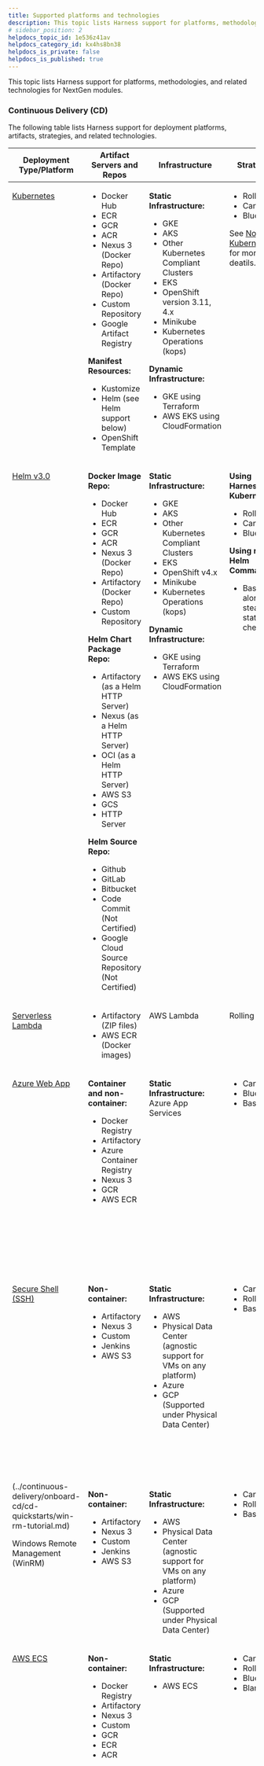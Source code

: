 ```yaml
---
title: Supported platforms and technologies
description: This topic lists Harness support for platforms, methodologies, and related technologies.
# sidebar_position: 2
helpdocs_topic_id: 1e536z41av
helpdocs_category_id: kx4hs8bn38
helpdocs_is_private: false
helpdocs_is_published: true
---
```


This topic lists Harness support for platforms, methodologies, and related technologies for NextGen modules.

### Continuous Delivery (CD)

The following table lists Harness support for deployment platforms, artifacts, strategies, and related technologies.

<table class="blueTable">
<thead>
  <tr>
    <th> Deployment Type/Platform</th>
    <th> Artifact Servers and Repos</th>
    <th> Infrastructure</th>
    <th> Strategies</th>
    <th> Verification</th>
  </tr>
</thead>
<tbody>
  <tr valign="top">
    <td>
      <p> <a href="#see-also">Kubernetes</a></p>
    </td>
    <td>
      <ul>
        <li>Docker Hub</li>
        <li>ECR</li>
        <li>GCR</li>
        <li>ACR</li>
        <li>Nexus 3 (Docker Repo)</li>
        <li>Artifactory (Docker Repo)</li>
        <li>Custom Repository</li>
        <li>Google Artifact Registry</li>
      </ul>
      <p> <strong>Manifest Resources:</strong></p>
      <ul>
        <li>Kustomize</li>
        <li>Helm (see Helm support below)</li>
        <li>OpenShift Template</li>
      </ul>
    </td>
    <td>
      <p> <strong>Static Infrastructure:</strong></p>
      <ul>
        <li>GKE</li>
        <li>AKS</li>
        <li>Other Kubernetes Compliant Clusters</li>
        <li>EKS</li>
        <li>OpenShift version 3.11, 4.x</li>
        <li>Minikube</li>
        <li>Kubernetes Operations (kops)</li>
      </ul>
      <p> <strong>Dynamic Infrastructure:</strong></p>
      <ul>
        <li>GKE using Terraform</li>
        <li>AWS EKS using CloudFormation</li>
      </ul>
    </td>
    <td>
      <ul>
        <li>Rolling</li>
        <li>Canary</li>
        <li>Blue/Green</li>
      </ul>
      <p>See <a href="#notes">Note on Kubernetes</a> for more deatils.</p>
    </td>
    <td>
      <p> <strong>Rolling:</strong></p>
      <ul>
        <li>Previous Analysis - Synthetic Load</li>
      </ul>
      <p> <strong>Canary:</strong></p>
      <ul>
        <li>Canary Analysis - Realtime Load</li>
      </ul>
      <p> <strong>Blue/Green:</strong></p>
      <ul>
        <li>Previous Analysis - Synthetic Load</li>
      </ul>
    </td>
  </tr>
  <tr valign="top">
    <td>
      <p><a href="#see-also">Helm v3.0</a></p>
    </td>
    <td>
      <p> <strong>Docker Image Repo:</strong></p>
      <ul>
        <li>Docker Hub</li>
        <li>ECR</li>
        <li>GCR</li>
        <li>ACR</li>
        <li>Nexus 3 (Docker Repo)</li>
        <li>Artifactory (Docker Repo)</li>
        <li>Custom Repository</li>
      </ul>
      <p> <strong>Helm Chart Package Repo:</strong></p>
      <ul>
        <li>Artifactory (as a Helm HTTP Server)</li>
        <li>Nexus (as a Helm HTTP Server)</li>
        <li>OCI (as a Helm HTTP Server)</li>
        <li>AWS S3</li>
        <li>GCS</li>
        <li>HTTP Server</li>
      </ul>
      <p> <strong>Helm Source Repo:</strong></p>
      <ul>
        <li>Github</li>
        <li>GitLab</li>
        <li>Bitbucket</li>
        <li> Code Commit (Not Certified)</li>
        <li> Google Cloud Source Repository (Not Certified)</li>
      </ul>
    </td>
    <td>
      <p> <strong>Static Infrastructure:</strong></p>
      <ul>
        <li>GKE</li>
        <li>AKS</li>
        <li>Other Kubernetes Compliant Clusters</li>
        <li>EKS</li>
        <li>OpenShift v4.x</li>
        <li>Minikube</li>
        <li>Kubernetes Operations (kops)</li>
      </ul>
      <p> <strong>Dynamic Infrastructure:</strong></p>
      <ul>
        <li>GKE using Terraform</li>
        <li>AWS EKS using CloudFormation</li>
      </ul>
    </td>
    <td>
      <p> <strong>Using Harness Kubernetes:</strong></p>
      <ul>
        <li>Rolling</li>
        <li>Canary</li>
        <li>Blue/Green</li>
      </ul>
      <p> <strong>Using native Helm Command:</strong></p>
      <ul>
        <li>Basic along with steady state check</li>
      </ul>
    </td>
    <td>
      <p> Previous Analysis - Synthetic Load</p>
    </td>
  </tr>
  <tr valign="top">
    <td>
      <p><a href="#see-also">Serverless Lambda</a></p>
    </td>
    <td>
      <ul>
        <li>Artifactory (ZIP files)</li>
        <li>AWS ECR (Docker images)</li>
      </ul>
    </td>
    <td>
      <p>AWS Lambda</p>
    </td>
    <td>
      <p>Rolling</p>
    </td>
    <td>
      <p> Previous Analysis - Synthetic Load</p>
    </td>
  </tr>
  <tr valign="top">
    <td>
      <p> <a href="#see-also">Azure Web App</a></p>
    </td>
    <td>
      <p> <strong>Container and non-container:</strong></p>
      <ul>
        <li>Docker Registry</li>
        <li>Artifactory</li>
        <li>Azure Container Registry</li>
        <li>Nexus 3</li>
        <li>GCR</li>
        <li>AWS ECR</li>
      </ul>
    </td>
    <td>
      <p> <strong>Static Infrastructure:</strong><br/>Azure App Services</p>
    </td>
    <td>
      <ul>
        <li>Canary</li>
        <li>Blue/Green</li>
        <li>Basic</li>
      </ul>
    </td>
    <td>
      <p> <strong>Basic:</strong></p>
      <ul>
        <li>Previous Analysis - Synthetic Load</li>
      </ul>
      <p> <strong>Canary:</strong></p>
      <ul>
        <li>Canary Analysis - Realtime Load</li>
      </ul>
      <p> <strong>Blue/Green:</strong></p>
      <ul>
        <li>Previous Analysis - Synthetic Load</li>
      </ul>
    </td>
  </tr>
  <tr valign="top">
    <td>
      <p> <a href="#see-also">Secure Shell (SSH)</a></p>
    </td>
    <td>
      <p> <strong>Non-container:</strong></p>
      <ul>
        <li>Artifactory</li>
        <li>Nexus 3</li>
        <li>Custom</li>
        <li>Jenkins</li>
        <li>AWS S3</li>
      </ul>
    </td>
    <td>
      <p> <strong>Static Infrastructure:</strong></p>
      <ul>
        <li>AWS</li>
        <li>Physical Data Center (agnostic support for VMs on any platform)</li>
        <li>Azure</li>
        <li>GCP (Supported under Physical Data Center)</li>
      </ul>
    </td>
    <td>
      <ul>
        <li>Canary</li>
        <li>Rolling</li>
        <li>Basic</li>
      </ul>
    </td>
    <td>
      <p> <strong>Basic:</strong></p>
      <ul>
        <li>Previous Analysis - Synthetic Load</li>
      </ul>
      <p> <strong>Canary:</strong></p>
      <ul>
        <li>Canary Analysis - Realtime Load</li>
      </ul>
      <p> <strong>Rolling:</strong></p>
      <ul>
        <li>Previous Analysis - Synthetic Load</li>
      </ul>
    </td>
  </tr>
  <tr valign="top">
    <td>
      (../continuous-delivery/onboard-cd/cd-quickstarts/win-rm-tutorial.md)
      <p>Windows Remote Management (WinRM)</p>
    </td>
    <td>
      <p> <strong>Non-container:</strong></p>
      <ul>
        <li>Artifactory</li>
        <li>Nexus 3</li>
        <li>Custom</li>
        <li>Jenkins</li>
        <li>AWS S3</li>
      </ul>
    </td>
    <td>
      <p> <strong>Static Infrastructure:</strong></p>
      <ul>
        <li>AWS</li>
        <li>Physical Data Center (agnostic support for VMs on any platform)</li>
        <li>Azure</li>
        <li>GCP (Supported under Physical Data Center)</li>
      </ul>
    </td>
    <td>
      <ul>
        <li>Canary</li>
        <li>Rolling</li>
        <li>Basic</li>
      </ul>
    </td>
    <td>
      <p> Previous Analysis - Synthetic Load</p>
    </td>
  </tr>
  <tr valign="top">
    <td>
      <p> <a href="#see-also">AWS ECS</a></p>
    </td>
    <td>
      <p> <strong>Non-container:</strong></p>
      <ul>
        <li>Docker Registry</li>
        <li>Artifactory</li>
        <li>Nexus 3</li>
        <li>Custom</li>
        <li>GCR</li>
        <li>ECR</li>
        <li>ACR</li>
      </ul>
    </td>
    <td>
      <p> <strong>Static Infrastructure:</strong></p>
      <ul>
        <li>AWS ECS</li>
      </ul>
    </td>
    <td>
      <ul>
        <li>Canary</li>
        <li>Rolling</li>
        <li>Blue/Green</li>
        <li>Blank</li>
      </ul>
    </td>
    <td>
      <p> <strong>Deployment Type - EC2:</strong></p>
      <ul>
        <li> <strong>Canary:</strong> Canary Analysis - Realtime Load</li>
        <li> <strong>Blue/Green:</strong> Previous Analysis - Synthetic Load</li>
        <li> <strong>Rolling:</strong> Previous Analysis - Synthetic Load</li>
      </ul>
      <p> <strong>Deployment Type - Fargate:</strong></p>
      <p>Same strategy support as EC2.</p>
      <p>For Fargate: The <code>complete-docker-id</code><br/>must be present in the monitoring provider.</p>
    </td>
  </tr>
</tbody>
</table>

#### Deployment notes

The following notes clarify support of some platform features.

##### Kubernetes

See [What Can I Deploy in Kubernetes?](../continuous-delivery/cd-technical-reference/cd-k8s-ref/what-can-i-deploy-in-kubernetes.md).

##### Kubernetes version support

The following versions are tested and supported for Kubernetes Canary, Rolling, and Blue/Green deployments:

- 1.13.0
- 1.14.0
- 1.15.0
- 1.16.0
- 1.17.0
- 1.18.0
- 1.19.4
- 1.20.0
- 1.21.0
- 1.22.0
- 1.23.0
- 1.24.3

For details on other tools and version included in Harness, see [SDKs installed with the Delegate](#sd_ks_installed_with_the_delegate).

Guidelines:

- Harness will officially support 3 previous versions from the last stable release. For example, the current most recent stable release is 1.24.3, and so Harness supports 1.23, 1.22, and 1.21.
- Harness supports any other versions of Kubernetes you are using on a best effort basis.
- Harness commits to support new minor versions within 3 months of the first stable release. For example, if the stable release of 1.24.3 occurs on August 15th, we will support it for compatibility by November 15th.

##### Helm

Helm chart dependencies are not supported in Git source repositories (Harness [Code Repo Connectors](/docs/category/code-repo-connectors)). Helm chart dependencies are supported in Helm Chart Repositories.

##### Artifact servers, repos, and artifacts

Harness uses **Metadata only** when downloading artifact sources.

For pulling Docker images from Docker repos, Harness is restricted by the limits of the Docker repo. For example, [Dockerhub limits](https://docs.docker.com/docker-hub/download-rate-limit/).

The following table lists Harness integrations and their artifact source support:

|                    |                |         |         |         |                 |             |            |                              |                              |             |            |
| ------------------ | -------------- | ------- | ------- | ------- | --------------- | ----------- | ---------- | ---------------------------- | ---------------------------- | ----------- | ---------- |
|                    | **Docker Hub** | **ECR** | **GCR** | **ACR** | **Artifactory** | **Nexus 3** | **Custom** | **Google Artifact Registry** | **Github Artifact Registry** | **Jenkins** | **AWS S3** |
| **Kubernetes**     | ✅             | ✅      | ✅      | ✅      | ✅              | ✅          | ✅         | ✅                           | ✅                           |             |            |
| **Helm**           | ✅             | ✅      | ✅      | ✅      | ✅              | ✅          | ✅         |                              |                              |             |            |
| **AWS ECS**        | ✅             | ✅      | ✅      | ✅      | ✅              | ✅          | ✅         |                              |                              |             |            |
| **Azure Web Apps** | ✅             | ✅      | ✅      | ✅      | ✅              | ✅          |            |                              |                              |             |            |
| **SSH**            |                |         |         |         | ✅              | ✅          | ✅         |                              |                              | ✅          | ✅         |
| **WinRM**          |                |         |         |         | ✅              | ✅          | ✅         |                              |                              | ✅          | ✅         |
| **Serverless**     |                | ✅      |         |         | ✅              |             |            |                              |                              |             | ✅         |

##### Manifest and Config file Store Support

The following table lists where you can store your manifests or config files for each integration.

|                               |            |            |               |                       |             |              |               |            |            |                          |                           |
| ----------------------------- | ---------- | ---------- | ------------- | --------------------- | ----------- | ------------ | ------------- | ---------- | ---------- | ------------------------ | ------------------------- |
|                               | **Github** | **Gitlab** | **Bitbucket** | **Harness Filestore** | **Any Git** | **OCI Helm** | **HTTP Helm** | **AWS S3** | **Custom** | **Google Cloud Storage** | **Inherit from manifest** |
| **Kubernetes**                | ✅         | ✅         | ✅            | ✅                    | ✅          | ✅           | ✅            | ✅         | ✅         | ✅                       | ✅                        |
| **Values YAML**               | ✅         | ✅         | ✅            | ✅                    | ✅          |              |               |            | ✅         |                          | ✅                        |
| **Kustomize**                 | ✅         | ✅         | ✅            | ✅                    | ✅          |              |               |            |            |                          |                           |
| **Kustomize\*\***Patches\*\*  | ✅         | ✅         | ✅            | ✅                    | ✅          |              |               |            |            |                          | ✅                        |
| **Openshift\*\***Template\*\* | ✅         | ✅         | ✅            | ✅                    | ✅          |              |               |            | ✅         |                          |                           |
| **Openshift\*\***Params\*\*   | ✅         | ✅         | ✅            | ✅                    | ✅          |              |               |            | ✅         |                          |                           |
| **AWS ECS**                   | ✅         | ✅         | ✅            | ✅                    | ✅          |              |               |            |            |                          | ✅                        |
| **Helm Chart**                | ✅         | ✅         | ✅            | ✅                    | ✅          | ✅           | ✅            | ✅         | ✅         | ✅                       | ✅                        |
| **Serverless.com**            | ✅         | ✅         | ✅            |                       | ✅          |              |               |            |            |                          |                           |
| **SSH**                       |            |            |               | ✅                    |             |              |               |            |            |                          |                           |
| **WinRM**                     |            |            |               | ✅                    |             |              |               |            |            |                          |                           |
| **Azure Web Apps**            |            |            |               | ✅                    |             |              |               |            |            |                          |                           |

##### Terraform version support

Harness does not include Terraform on the Harness Delegate. You must install Terraform on the Delegate when using Terraform in Harness. For more information, go to [Terraform How-tos](../continuous-delivery/cd-advanced/terraform-category/terraform-how-tos.md).

Harness supports the following Terraform versions:

- v1.3.5
- v1.1.9
- v1.0.0
- v0.15.5
- v0.15.0
- v0.14.0

Here's an example install script for the Harness delegate:

```bash
# Install TF
microdnf install unzip
curl -O -L https://releases.hashicorp.com/terraform/1.3.5/terraform_1.3.5_darwin_amd64.zip
unzip terraform_1.3.5_darwin_amd64.zip
mv ./terraform /usr/bin/
# Check TF install
terraform --version
```

Some Harness features might require specific Terraform versions.

##### Azure AKS clusters

To use an AKS cluster for deployment, the AKS cluster must have local accounts enabled (AKS property `disableLocalAccounts=false`).

##### AWS and Azure GovCloud

Harness is now certified in Azure GovCloud and AWS GovCloud.

### GitOps

Harness GitOps lets you perform GitOps deployments in Harness. You define the desired state of the service you want to deploy in your Git manifest, and then use Harness GitOps to sync state with your live Kubernetes cluster.

GitOps supports the following:

- Source Repositories:
  - All Git providers.
  - HTTP Helm repos.
- Target clusters:
  - Kubernetes clusters hosted on any platform:
    - GKE.
    - AKS.
    - EKS.
    - Other Kubernetes-compliant clusters.
    - OpenShift version 3.11, 4.x.
    - Minikube.
    - Kubernetes Operations (kops).
- Repository Certificates:
  - TLS Certificate (PEM format).
  - SSH Known Host Entry.
- GnuPG Keys:
  - GnuPG Public Key Data (ASCII-armored).

See [Harness GitOps Basics](../continuous-delivery/cd-gitops/harness-git-ops-basics.md) and [Harness CD GitOps Quickstart](../continuous-delivery/cd-gitops/harness-cd-git-ops-quickstart.md)

### Continuous Integration (CI)

The following table lists Harness support for CI platforms, repos, registries, and related technologies.

<table>
  <thead>
    <tr>
      <th>Source Code Management (SCM)</th>
      <th>Artifact Repos</th>
      <th>Container Registries</th>
      <th>Build Farm Platforms</th>
      <th>Testing Frameworks Supported</th>
    </tr>
  </thead>
  <tbody>
    <tr valign="top">
      <td>
        <ul>
          <li>GitLab</li>
          <li>Bitbucket</li>
          <li>GitHub</li>
        </ul>
      </td>
      <td>
        <ul>
          <li>Artifactory</li>
          <li>AWS S3</li>
          <li>GCP GCS</li>
        </ul>
      </td>
      <td>
        <ul>
          <li>Amazon Elastic Container Registry (ECR)</li>
          <li>Google Container Registry (GCR)</li>
          <li>Docker registries (e.g. Docker Hub)</li>
          <li>Other</li>
        </ul>
      </td>
      <td>
        <ul>
          <li>Kubernetes cluster (platform agnostic)</li>
          <li>Amazon Elastic Kubernetes Service (Amazon EKS)</li>
          <li>Google Kubernetes Engine (GKE)</li>
          <li>AWS Linux and Windows VMs</li>
          <li>Red Hat OpenShift 4</li>
        </ul>
      </td>
      <td>
        <p>Currently, Harness supports:</p>
        <ul>
          <li>Bazel</li>
          <li>Maven</li>
          <li>Gradle</li>
        </ul>
        <p> More frameworks will be supported soon.</p>
      </td>
    </tr>
  </tbody>
</table>

More frameworks will be supported soon.

### Continuous Verification

Harness supports the following metrics and logging platforms.

#### Metrics providers

The following table lists Harness support for metrics platforms (APMs).

| Metrics Provider Name                                                                                                               | Metric Pack                    | Deployment Verification      |
| ----------------------------------------------------------------------------------------------------------------------------------- | ------------------------------ | ---------------------------- |
| [AppDynamics](../continuous-delivery/cd-execution/cv-category/verify-deployments-with-app-dynamics.md)                              | Business Transactions          | Yes                          |
| [AppDynamics](../continuous-delivery/cd-execution/cv-category/verify-deployments-with-app-dynamics.md)                              | JVM and Infra Metrics          | Supported via Custom Metrics |
| [New Relic](../continuous-delivery/cd-execution/cv-category/verify-deployments-with-new-relic.md)                                   | Business Transactions          | Yes                          |
| New Relic                                                                                                                           | Insights                       | Supported via Custom Metrics |
| [Google Cloud Operations (GCP)](../continuous-delivery/cd-execution/cv-category/verify-deployments-with-google-cloud-operations.md) | Infrastructure Metrics         | Yes                          |
| Google Cloud Operations (GCP)                                                                                                       | Custom metrics from explorer   | No                           |
| [Prometheus](../continuous-delivery/cd-execution/cv-category/verify-deployment-with-prometheus.md)                                  | Custom metrics from Prometheus | Yes                          |
| [Datadog](../continuous-delivery/cd-execution/cv-category/verify-deployments-with-datadog.md)                                       | Docker Infra Metrics           | Yes                          |
| [Dynatrace](../continuous-delivery/cd-execution/cv-category/verify-deployments-with-dynatrace.md)                                   | Performance                    | Yes                          |

#### Log providers

Most logging platforms are also supported.

|                                                                                                                                     |                             |
| ----------------------------------------------------------------------------------------------------------------------------------- | --------------------------- |
| **Log Provider Name**                                                                                                               | **Deployment Verification** |
| [Splunk](../continuous-delivery/cd-execution/cv-category/verify-deployments-with-splunk.md)                                         | Yes                         |
| [Google Cloud Operations (GCP)](../continuous-delivery/cd-execution/cv-category/verify-deployments-with-google-cloud-operations.md) | Yes                         |

#### Custom health sources

Harness offers support for all major APM vendors and log providers, but there are cases where a customized APM or log provider is needed. The Custom Health Source lets you customize APMs and log providers of your choice.

See [Verify Deployments with Custom Health Source](../continuous-delivery/cd-execution/cv-category/verify-deployments-with-custom-health-metrics.md).

### Cloud Cost Management

#### Supported Kubernetes Management Platform

The following section lists the support for the Kubernetes management platform for CCM:

|                                                 |                        |                   |
| ----------------------------------------------- | ---------------------- | ----------------- |
| **Technology**                                  | **Supported Platform** | **Pricing**       |
| OpenShift 3.11                                  | GCP                    | GCP               |
| OpenShift 4.3                                   | AWSOn-Prem             | AWSCustom-rate\*  |
| Rancher                                         | AWS                    | Custom-rate\*\*   |
| Kops (Kubernetes Operations)                    | AWS                    | AWS               |
| Tanzu Kubernetes Grid Integrated Edition (TKGI) | On-Prem                | Custom-rate\*\*\* |

\*Cost data is supported for On-Prem OpenShift 4.3. This uses a custom rate.

\*\*Cost data is supported for K8s workloads on AWS managed by Rancher, but the cost falls back to the custom rate.

\*\*\*Cost is computed using a custom rate. This can be modified by Harness on request.

#### Supported ingress controllers for Kubernetes AutoStopping

The following table lists the ingress controllers supported for Kubernetes AutoStopping:

|                            |                                                                    |
| -------------------------- | ------------------------------------------------------------------ |
| **Ingress Controller**     | **Extent of Support**                                              |
| Nginx ingress controller   | Fully supported                                                    |
| HAProxy ingress controller | Fully supported                                                    |
| Traefik as ingress gateway | Supported using ingress routes and manually configured middlewares |
| Istio as API gateway       | Fully supported                                                    |
| Ambassador as API gateway  | Supported by manually editing the mapping                          |

#### Feature Support Matrix

This section lists the feature support matrix for the supported cloud platforms:

##### AWS Service

|                     |                         |                     |                               |
| ------------------- | ----------------------- | ------------------- | ----------------------------- |
|                     | **Inventory Dashboard** | **Recommendations** | **AutoStopping**              |
| **EC2**             | Yes                     | Coming soon         | Yes (With Spot Orchestration) |
| **ECS**             | Yes                     | Coming soon         | Yes                           |
| **EKS**             | Yes                     | Yes                 | Yes                           |
| **RDS**             | Yes                     | No                  | Yes                           |
| **EBS**             | Yes                     | No                  | No                            |
| **Snapshots**       | Yes                     | No                  | NA                            |
| **Elastic** **IPs** | Yes                     | No                  | NA                            |
| **ASGs**            | No                      | No                  | Yes (With Spot Orchestration) |

##### GCP Product

|             |                         |                     |                  |
| ----------- | ----------------------- | ------------------- | ---------------- |
|             | **Inventory Dashboard** | **Recommendations** | **AutoStopping** |
| **GCE VMs** | Yes                     | Coming soon         | Coming soon      |
| **GKE**     | Yes                     | Yes                 | Yes              |

##### Azure Product

|                     |                         |                     |                               |
| ------------------- | ----------------------- | ------------------- | ----------------------------- |
|                     | **Inventory Dashboard** | **Recommendations** | **AutoStopping**              |
| **Virtual Machine** | Coming soon             | Coming soon         | Yes (With Spot Orchestration) |
| **AKS**             | Yes                     | Yes                 | Yes                           |

### Service Reliability Management

Harness supports the following Health Sources and Change Sources.

#### Health sources

A Health Source monitors changes in health trends of the Service using metrics and logs collected from an APM and log provider respectively.

Harness offers support for all major APM vendors, but there are cases where a customized APM is needed. The [Custom Health Source](../continuous-delivery/cd-execution/cv-category/verify-deployments-with-custom-health-metrics.md) lets you customize APMs of your choice.

##### Metrics providers and logging tools

Currently, Harness supports the following APMs and logging tools:

- AppDynamics
- Prometheus
- Dynatrace
- Splunk
- Custom Health Source
- Google Cloud Operations (formerly Stackdriver)
- New Relic
- Datadog

More tools will be added soon.

#### Change sources

A Change Source monitors change events related to deployments, infrastructure changes, and incidents. Following Change Sources are supported:

- Harness CD NextGen
- Harness CD
- PagerDuty

### Security Testing Orchestration

See [Security Step Settings Reference](../security-testing-orchestration/sto-techref-category/security-step-settings-reference.md).

### Feature Flags

Harness Feature Flags support [client-side and server-side SDKs](../feature-flags/4-ff-sdks/1-sdk-overview/1-client-side-and-server-side-sdks.md) for a number of programming languages.

#### Client-side SDKs

The following table lists the Client-side Feature Flag SDKs Harness supports.

| SDK                                                                   | Documentation                                                                                          |
| --------------------------------------------------------------------- | ------------------------------------------------------------------------------------------------------ |
| [Android](https://github.com/harness/ff-android-client-sdk)           | [Android SDK Reference](../feature-flags/4-ff-sdks/2-client-sdks/1-android-sdk-reference.md)           |
| [iOS](https://github.com/harness/ff-ios-client-sdk)                   | [iOS SDK Reference](../feature-flags/4-ff-sdks/2-client-sdks/3-ios-sdk-reference.md)                   |
| [Flutter](https://github.com/harness/ff-flutter-client-sdk)           | [Flutter SDK Reference](../feature-flags/4-ff-sdks/2-client-sdks/2-flutter-sdk-reference.md)           |
| [Javascript](https://github.com/harness/ff-javascript-client-sdk)     | [Javascript SDK Reference](../feature-flags/4-ff-sdks/2-client-sdks/4-java-script-sdk-references.md)   |
| [React Native](https://github.com/harness/ff-react-native-client-sdk) | [React Native SDK Reference](../feature-flags/4-ff-sdks/2-client-sdks/5-react-native-sdk-reference.md) |
| [Xamarin](https://github.com/harness/ff-xamarin-client-sdk)           | [Xamarin SDK Reference](../feature-flags/4-ff-sdks/2-client-sdks/6-xamarin-sdk-reference.md)           |

#### Server-side SDKs

The following table lists the Server-side Feature Flag SDKs Harness supports.

| SDK                                                        | Documentation                                                                                            |
| ---------------------------------------------------------- | -------------------------------------------------------------------------------------------------------- |
| [.NET](https://github.com/harness/ff-dotnet-server-sdk)    | [.NET SDK Reference](../feature-flags/4-ff-sdks/3-server-sdks/4-net-sdk-reference.md)                    |
| [Go](https://github.com/harness/ff-golang-server-sdk)      | [Go SDK Reference](../feature-flags/4-ff-sdks/3-server-sdks/2-feature-flag-sdks-go-application.md)       |
| [Java](https://github.com/harness/ff-java-server-sdk)      | [Java SDK Reference](../feature-flags/4-ff-sdks/3-server-sdks/3-integrate-feature-flag-with-java-sdk.md) |
| [Node.js](https://github.com/harness/ff-nodejs-server-sdk) | [Node.js SDK Reference](../feature-flags/4-ff-sdks/3-server-sdks/5-node-js-sdk-reference.md)             |
| [Python](https://github.com/harness/ff-python-server-sdk)  | [Python SDK Reference](../feature-flags/4-ff-sdks/3-server-sdks/7-python-sdk-reference.md)               |
| [Ruby](https://github.com/harness/ff-ruby-server-sdk)      | [Ruby SDK Reference](../feature-flags/4-ff-sdks/3-server-sdks/8-ruby-sdk-reference.md)                   |
| [PHP](https://github.com/harness/ff-php-server-sdk)        | [PHP SDK Reference](../feature-flags/4-ff-sdks/3-server-sdks/6-php-sdk-reference.md)                     |

### Harness Chaos Engineering

Perform chaos experiments on applications in your infrastructure, such as a Kubernetes cluster. Use predefined or custom, Workflow templates.

See [Introduction to Chaos Module](../chaos-engineering/overview/introduction-to-chaos-module.md).

### Collaboration

The following table lists Harness support for collaboration tools.

Most providers are used in both Pipeline Notification Strategies and User Group notifications:

- [Add a Pipeline Notification Strategy](../continuous-delivery/cd-advanced/cd-notifications/notify-users-of-pipeline-events.md)
- [Send Notifications Using Slack](../platform/5_Notifications/send-notifications-using-slack.md)
- [Send Notifications to Microsoft Teams](../platform/5_Notifications/send-notifications-to-microsoft-teams.md)

| Provider Name                                                                                       | Notification | Approval/Change Management |
| --------------------------------------------------------------------------------------------------- | ------------ | -------------------------- |
| [Microsoft Teams](../platform/5_Notifications/send-notifications-to-microsoft-teams.md)             | Yes          | N/A                        |
| [Email](../continuous-delivery/cd-advanced/cd-notifications/notify-users-of-pipeline-events.md)     | Yes          | N/A                        |
| [Slack](../platform/5_Notifications/send-notifications-using-slack.md)                              | Yes          | N/A                        |
| [Jira](../platform/9_Approvals/adding-jira-approval-stages.md)                                      | Yes          | Yes                        |
| [ServiceNow](../platform/9_Approvals/service-now-approvals.md)                                      | N/A          | Yes                        |
| [PagerDuty](../continuous-delivery/cd-advanced/cd-notifications/notify-users-of-pipeline-events.md) | Yes          | N/A                        |

### Access control

The following table lists Harness support for SSO protocols and tools.

See [Add and Manage Access Control](../feature-flags/1-ff-onboarding/3-ff-security-compliance/1-manage-access-control.md).

| SSO Type                                                                     | SSO Providers          | Authentication Supported | Authorization (Group Linking) Supported | SCIM Provisioning |
| ---------------------------------------------------------------------------- | ---------------------- | ------------------------ | --------------------------------------- | ----------------- |
| [SAML 2.0](../platform/3_Authentication/3-single-sign-on-saml.md)            | Okta                   | Yes                      | Yes                                     | Yes               |
|                                                                              | Azure Active Directory | Yes                      | Yes                                     | Yes               |
|                                                                              | Others                 | Yes                      | Yes                                     | No                |
|                                                                              | OneLogin               | Yes                      | Yes                                     | Yes               |
| [OAuth 2.0](../platform/3_Authentication/4-single-sign-on-sso-with-oauth.md) | Github                 | Yes                      | No                                      | N/A               |
|                                                                              | GitLab                 | Yes                      | No                                      | N/A               |
|                                                                              | Bitbucket              | Yes                      | No                                      | N/A               |
|                                                                              | Google                 | Yes                      | No                                      | N/A               |
|                                                                              | Azure                  | Yes                      | No                                      | N/A               |
|                                                                              | LinkedIn               | Yes                      | No                                      | N/A               |
| LDAP (Delegate connectivity needed)                                          | Active Directory       | Coming soon              | Coming soon                             | N/A               |
|                                                                              | Open LDAP              | Coming soon              | Coming soon                             | N/A               |
|                                                                              | Oracle LDAP            | Coming soon              | Coming soon                             | N/A               |

### Secret management

The following table lists Harness support for cloud platform secrets management services.

See [Harness Secrets Management Overview](../platform/6_Security/1-harness-secret-manager-overview.md).

| Provider Name                                                               | Key Encryption Support | Encrypted Data Storaged with Harness | Support for Referencing Existing Secrets |
| --------------------------------------------------------------------------- | ---------------------- | ------------------------------------ | ---------------------------------------- |
| [AWS KMS](../platform/6_Security/7-add-an-aws-kms-secrets-manager.md)       | Yes                    | Yes                                  | No                                       |
| [AWS Secret Manager](../platform/6_Security/6-add-an-aws-secret-manager.md) | Yes                    | No                                   | Yes                                      |
| [Hashicorp Vault](../platform/6_Security/12-add-hashicorp-vault.md)         | Yes                    | No                                   | Yes                                      |
| [Azure Key Vault](../platform/6_Security/8-azure-key-vault.md)              | Yes                    | No                                   | Yes                                      |
| [Google KMS](../platform/6_Security/10-add-google-kms-secrets-manager.md)   | Yes                    | Yes                                  | No                                       |

### Harness Self-Managed Enterprise Edition

The following table lists the major support features for Harness Self-Managed Enterprise Edition offerings.

| Solution                                                          | Supported Platform           | Connected\* | HA Supported\*\* | Monitoring          | Disaster Recovery | Auto Restart | Features Under Controlled Release |
| ----------------------------------------------------------------- | ---------------------------- | ----------- | ---------------- | ------------------- | ----------------- | ------------ | --------------------------------- |
| [Kubernetes Cluster](/docs/category/kubernetes)                   | Kubernetes - GKE - AKS - EKS | Yes         | Yes              | Prometheus, Grafana | Supported         | Supported    |                                   |
| [Virtual Machine (VM)](/docs/category/install-on-virtual-machine) | Linux VM (3 VM minimum)      | Yes         | Yes              | Prometheus, Grafana | Supported         | Supported    |                                   |

### SDKs installed with the Delegate

Harness Delegate includes binaries for the SDKs that are required for deployments with Harness-supported integrations. These include binaries for Helm, ChartMuseum, `kubectl`, Kustomize, and so on.

##### Kubernetes Deployments

For Kubernetes deployments, the following SDKs/tools are included in the Delegate.

- kubectl: v1.13, v1.19
- Helm: v2.13.1, v3.1.2, v3.8.0
- Kustomize: v3.5.4, v4.0.0
- OpenShift: v4.2.16

The versions can be found in this public GitHub repo: <https://github.com/harness/harness-core/tree/develop/960-api-services/src/main/java/io/harness/delegate/clienttools>

For details on updating the default tool versions, go to [Install Software on the Delegate with Initialization Scripts](../platform/2_Delegates/configure-delegates/run-scripts-on-delegates.md).

For Kubernetes deployments, the following SDKs/tools are certified.

|                                     |                       |                       |
| ----------------------------------- | --------------------- | --------------------- |
| **Manifest Type**                   | **Required Tool/SDK** | **Certified Version** |
| Kubernetes                          | kubectl               | v1.24.3               |
|                                     | go-template           | v0.4                  |
| Helm                                | kubectl               | v1.24.3               |
|                                     | helm                  | v3.9.2                |
| Helm (chart is stored in GCS or S3) | kubectl               | v1.24.3               |
|                                     | helm                  | v3.9.2                |
|                                     | chartmuseum           | v0.8.2 and v0.12.0    |
| Kustomize                           | kubectl               | v1.24.3               |
|                                     | kustomize             | v4.5.4                |
| OpenShift                           | kubectl               | v1.24.3               |
|                                     | oc                    | v4                    |

##### Native Helm deployments

For [Native Helm deployments](../continuous-delivery/onboard-cd/cd-quickstarts/native-helm-quickstart.md), the following SDKs/tools are certified.

|                   |                                                 |                       |
| ----------------- | ----------------------------------------------- | --------------------- |
| **Manifest Type** | **Required Tool/SDK**                           | **Certified Version** |
| Helm Chart        | helm                                            | v3.9.2                |
|                   | kubectlRequired if Kubernetes version is 1.16+. | v1.24.3               |

##### Install a Delegate with custom SDK and 3rd-party tool binaries

To support customization, Harness provides a Harness Delegate image that does not include any third-party SDK binaries. We call this image the No Tools Image.

Using the No Tools Image and Delegate YAML, you can install the specific SDK versions you want. You install software on the Delegate using the `INIT_SCRIPT` environment variable in the Delegate YAML.

For steps on using the No Tools Delegate image and installing specific SDK versions, see [Install a Delegate with 3rd Party Tool Custom Binaries](../platform/2_Delegates/advanced-installation/install-a-delegate-with-3-rd-party-tool-custom-binaries.md).

### Supported browsers

The following browsers are supported:

- **Chrome**: latest version
- **Firefox**: latest version
- **Safari**: latest version
- All Chromium-based browsers.

Mobile browsers are not supported.

#### Supported screen resolution

Minimum supported screen resolution is 1440x900.

<p id="see-also"></p>
### See Also

- [Kubernetes](/docs/category/kubernetes)
- [Helm v3.0](../continuous-delivery/onboard-cd/cd-quickstarts/helm-cd-quickstart.md)
- [Serverless Lambda](../continuous-delivery/onboard-cd/cd-quickstarts/serverless-lambda-cd-quickstart.md)
- [Azure Web App](../continuous-delivery/onboard-cd/cd-quickstarts/azure-web-apps-tutorial.md)
- [Secure Shell (SSH](../continuous-delivery/onboard-cd/cd-quickstarts/ssh-ng.md)
- [AWS ECS](../continuous-delivery/onboard-cd/cd-quickstarts/ecs-deployment-tutorial.md)

